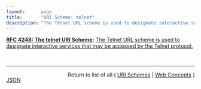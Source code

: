 ```yaml
---
layout:      page
title:       "URI Scheme: telnet"
description: "The Telnet URL scheme is used to designate interactive services that may be accessed by the Telnet protocol."
---
```


**[RFC 4248: The telnet URI Scheme](/specs/IETF/RFC/4248 "This document specifies the telnet Uniform Resource Identifier (URI) scheme that was originally specified in RFC 1738. The purpose of this document is to allow RFC 1738 to be made obsolete while keeping the information about the scheme on standards track."):** [The Telnet URL scheme is used to designate interactive services that may be accessed by the Telnet protocol.](http://tools.ietf.org/html/rfc4248#section-2 "Read documentation for URI Scheme &#34;telnet&#34;")

<br/>
<hr/>

<p style="float : left"><a href="telnet.json" title="JSON representing this particular Web Concept value">JSON</a></p>
<p style="text-align: right">Return to list of all ( <a href="../uri-schemes">URI Schemes</a> | <a href="../">Web Concepts</a> )</p>
